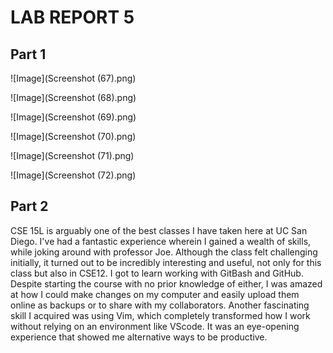 # **LAB REPORT 5**
## Part 1
![Image](Screenshot (67).png)

![Image](Screenshot (68).png)

![Image](Screenshot (69).png)

![Image](Screenshot (70).png)

![Image](Screenshot (71).png)

![Image](Screenshot (72).png)

## Part 2
CSE 15L is arguably one of the best classes I have taken here at UC San Diego. I've had a fantastic experience wherein I gained a wealth of skills, while joking around with professor Joe. Although the class felt challenging initially, it turned out to be incredibly interesting and useful, not only for this class but also in CSE12. I got to learn working with GitBash and GitHub. Despite starting the course with no prior knowledge of either, I was amazed at how I could make changes on my computer and easily upload them online as backups or to share with my collaborators. Another fascinating skill I acquired was using Vim, which completely transformed how I work without relying on an environment like VScode. It was an eye-opening experience that showed me alternative ways to be productive.
